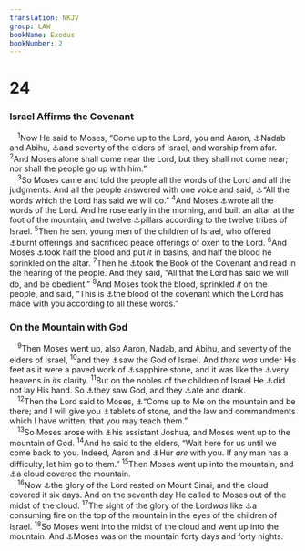 ```yaml
---
translation: NKJV
group: LAW
bookName: Exodus 
bookNumber: 2
---
```


<div class="title"><h1>24</h1><h3>Israel Affirms the Covenant</h3></div>
<span class="verse xu_24_1"> <sup>1</sup>Now He said to Moses, “Come up to the Lord, you and Aaron, <a data-toggle="tooltip" data-placement="bottom" title="Ex. 6:23; 28:1; Lev. 10:1, 2">⚓</a>Nadab and Abihu, <a data-toggle="tooltip" data-placement="bottom" title="Ex. 1:5; Num. 11:16">⚓</a>and seventy of the elders of Israel, and worship from afar. </span>
<span class="verse xu_24_2"><sup>2</sup>And Moses alone shall come near the Lord, but they shall not come near; nor shall the people go up with him.”<br/></span>
<span class="verse xu_24_3"> <sup>3</sup>So Moses came and told the people all the words of the Lord and all the judgments. And all the people answered with one voice and said, <a data-toggle="tooltip" data-placement="bottom" title="Ex. 19:8; 24:7; Deut. 5:27; (Gal. 3:19)">⚓</a>“All the words which the Lord has said we will do.” </span>
<span class="verse xu_24_4"><sup>4</sup>And Moses <a data-toggle="tooltip" data-placement="bottom" title="Ex. 17:14; 34:27; Deut. 31:9">⚓</a>wrote all the words of the Lord. And he rose early in the morning, and built an altar at the foot of the mountain, and twelve <a data-toggle="tooltip" data-placement="bottom" title="Gen. 28:18">⚓</a>pillars according to the twelve tribes of Israel. </span>
<span class="verse xu_24_5"><sup>5</sup>Then he sent young men of the children of Israel, who offered <a data-toggle="tooltip" data-placement="bottom" title="Ex. 18:12; 20:24">⚓</a>burnt offerings and sacrificed peace offerings of oxen to the Lord. </span>
<span class="verse xu_24_6"><sup>6</sup>And Moses <a data-toggle="tooltip" data-placement="bottom" title="Ex. 29:16, 20; Heb. 9:18">⚓</a>took half the blood and put <i>it</i> in basins, and half the blood he sprinkled on the altar. </span>
<span class="verse xu_24_7"><sup>7</sup>Then he <a data-toggle="tooltip" data-placement="bottom" title="Ex. 24:4; Heb. 9:19">⚓</a>took the Book of the Covenant and read in the hearing of the people. And they said, “All that the Lord has said we will do, and be obedient.” </span>
<span class="verse xu_24_8"><sup>8</sup>And Moses took the blood, sprinkled <i>it</i> on the people, and said, “This is <a data-toggle="tooltip" data-placement="bottom" title="Zech. 9:11; (Matt. 26:28; Mark 14:24; Luke 22:20; 1 Cor. 11:25; Heb. 9:19, 20; 13:20; 1 Pet. 1:2)">⚓</a>the blood of the covenant which the Lord has made with you according to all these words.”<br/></span>
<div class="title"><h3>On the Mountain with God</h3></div>
<span class="verse xu_24_9"> <sup>9</sup>Then Moses went up, also Aaron, Nadab, and Abihu, and seventy of the elders of Israel, </span>
<span class="verse xu_24_10"><sup>10</sup>and they <a data-toggle="tooltip" data-placement="bottom" title="Ex. 24:11; Num. 12:8; Is. 6:5; (John 1:18; 6:46); 1 John 4:12">⚓</a>saw the God of Israel. And <i>there</i> <i>was</i> under His feet as it were a paved work of <a data-toggle="tooltip" data-placement="bottom" title="Ezek. 1:26; Rev. 4:3">⚓</a>sapphire stone, and it was like the <a data-toggle="tooltip" data-placement="bottom" title="Matt. 17:2">⚓</a>very heavens in <i>its</i> clarity. </span>
<span class="verse xu_24_11"><sup>11</sup>But on the nobles of the children of Israel He <a data-toggle="tooltip" data-placement="bottom" title="Ex. 19:21">⚓</a>did not lay His hand. So <a data-toggle="tooltip" data-placement="bottom" title="Gen. 32:30; Judg. 13:22">⚓</a>they saw God, and they <a data-toggle="tooltip" data-placement="bottom" title="1 Cor. 10:18">⚓</a>ate and drank.<br/></span>
<span class="verse xu_24_12"> <sup>12</sup>Then the Lord said to Moses, <a data-toggle="tooltip" data-placement="bottom" title="Ex. 24:2, 15">⚓</a>“Come up to Me on the mountain and be there; and I will give you <a data-toggle="tooltip" data-placement="bottom" title="Ex. 31:18; 32:15; Deut. 5:22">⚓</a>tablets of stone, and the law and commandments which I have written, that you may teach them.”<br/></span>
<span class="verse xu_24_13"> <sup>13</sup>So Moses arose with <a data-toggle="tooltip" data-placement="bottom" title="Ex. 32:17">⚓</a>his assistant Joshua, and Moses went up to the mountain of God. </span>
<span class="verse xu_24_14"><sup>14</sup>And he said to the elders, “Wait here for us until we come back to you. Indeed, Aaron and <a data-toggle="tooltip" data-placement="bottom" title="Ex. 17:10, 12">⚓</a>Hur <i>are</i> with you. If any man has a difficulty, let him go to them.” </span>
<span class="verse xu_24_15"><sup>15</sup>Then Moses went up into the mountain, and <a data-toggle="tooltip" data-placement="bottom" title="Ex. 19:9; Matt. 17:5">⚓</a>a cloud covered the mountain.<br/></span>
<span class="verse xu_24_16"> <sup>16</sup>Now <a data-toggle="tooltip" data-placement="bottom" title="Ex. 16:10; 33:18; Num. 14:10">⚓</a>the glory of the Lord rested on Mount Sinai, and the cloud covered it six days. And on the seventh day He called to Moses out of the midst of the cloud. </span>
<span class="verse xu_24_17"><sup>17</sup>The sight of the glory of the Lord<i>was</i> like <a data-toggle="tooltip" data-placement="bottom" title="Ex. 3:2; Deut. 4:26, 36; 9:3; Heb. 12:18, 29">⚓</a>a consuming fire on the top of the mountain in the eyes of the children of Israel. </span>
<span class="verse xu_24_18"><sup>18</sup>So Moses went into the midst of the cloud and went up into the mountain. And <a data-toggle="tooltip" data-placement="bottom" title="Ex. 34:28; Deut. 9:9; 10:10">⚓</a>Moses was on the mountain forty days and forty nights.<br/></span>
